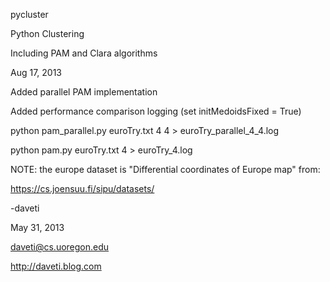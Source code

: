 pycluster

Python Clustering

Including PAM and Clara algorithms

Aug 17, 2013

Added parallel PAM implementation

Added performance comparison logging (set initMedoidsFixed = True)

python pam_parallel.py euroTry.txt 4 4 > euroTry_parallel_4_4.log

python pam.py euroTry.txt 4 > euroTry_4.log

NOTE: the europe dataset is "Differential coordinates of Europe map" from:

https://cs.joensuu.fi/sipu/datasets/

-daveti

May 31, 2013

daveti@cs.uoregon.edu

http://daveti.blog.com

